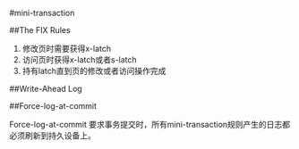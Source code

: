 #mini-transaction

##The FIX Rules

1. 修改页时需要获得x-latch
2. 访问页时获得x-latch或者s-latch
3. 持有latch直到页的修改或者访问操作完成


##Write-Ahead Log


##Force-log-at-commit

Force-log-at-commit 要求事务提交时，所有mini-transaction规则产生的日志都必须刷新到持久设备上。
